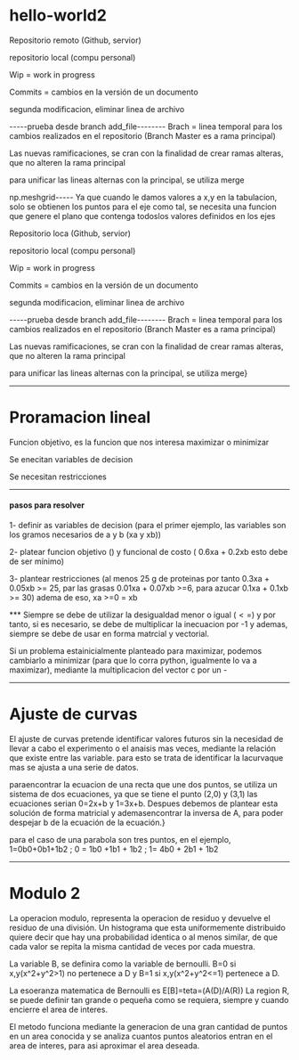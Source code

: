 # hello-world2


Repositorio remoto (Github, servior)

repositorio local (compu personal)

Wip = work in progress

Commits = cambios en la versión de un documento

segunda modificacion, eliminar linea de archivo


-----prueba desde branch add_file--------
Brach = linea temporal para los cambios realizados en el repositorio (Branch Master es a rama principal)

Las nuevas ramificaciones, se cran con la finalidad de crear ramas alteras, que no alteren la rama principal

para unificar las lineas alternas con la principal, se utiliza merge



np.meshgrid----- Ya que cuando le damos valores a x,y en la tabulacion, solo se obtienen los puntos para el eje como tal, se necesita una funcion que genere el plano que contenga todoslos valores definidos en los ejes




Repositorio loca (Github, servior)

repositorio local (compu personal)

Wip = work in progress

Commits = cambios en la versión de un documento

segunda modificacion, eliminar linea de archivo


-----prueba desde branch add_file--------
Brach = linea temporal para los cambios realizados en el repositorio (Branch Master es a rama principal)

Las nuevas ramificaciones, se cran con la finalidad de crear ramas alteras, que no alteren la rama principal

para unificar las lineas alternas con la principal, se utiliza merge}


----------------------------------------------
 # Proramacion lineal

Funcion objetivo, es la funcion que nos interesa maximizar o minimizar

Se enecitan variables de decision

Se necesitan restricciones 


-------------------------------------

#### pasos para resolver



1- definir as variables de decision (para el primer ejemplo, las variables son los gramos necesarios de a y b (xa y xb))

2- platear funcion objetivo () y funcional de costo ( 0.6xa + 0.2xb esto debe de ser mínimo)


3- plantear restricciones  (al menos 25 g de proteinas por tanto 0.3xa + 0.05xb >= 25, par las grasas 0.01xa + 0.07xb >=6, para azucar  0.1xa + 0.1xb >= 30) adema de eso, xa >=0 = xb


*** Siempre se debe de utilizar la desigualdad menor o igual ($<=$) y por tanto, si es necesario, se debe de multiplicar la inecuacion por -1 y ademas, siempre se debe de usar en forma matrcial y vectorial.


Si un problema estainicialmente planteado para maximizar, podemos cambiarlo a minimizar (para que lo corra python, igualmente lo va a maximizar), mediante la multiplicacion del vector c por un -

----------------------------------------------------------------------------------------------

# Ajuste de curvas 


El ajuste de curvas pretende identificar valores futuros sin la necesidad de llevar a cabo el experimento o el anaisis mas veces, mediante la relación que existe entre las variable. para esto se trata de identificar la lacurvaque mas se ajusta a una serie de datos.

paraencontrar la ecuacion de una recta que une dos puntos, se utiliza un sistema de dos ecuaciones, ya que se tiene el punto (2,0) y (3,1)
las ecuaciones serian 0=2x+b y 1=3x+b. Despues debemos de plantear esta solución de forma matricial y ademasencontrar la inversa de A, para poder despejar b de la ecuación de la ecuación.}


para el caso de una parabola son tres puntos, en el ejemplo, 1=0b0+0b1+1b2 ; 0 = 1b0 +1b1 + 1b2 ; 1= 4b0 + 2b1 + 1b2 

----------------------------------------------------------------------------------------------

# Modulo 2


La operacion modulo, representa la operacion de residuo y devuelve el residuo de una división.
Un histograma que esta uniformemente distribuido quiere decir que hay una probabilidad identica o al menos similar, de que cada valor se repita la misma cantidad de veces por cada muestra.

La variable B, se definira como la variable de bernoulli. B=0 si x,y(x^2+y^2>1) no pertenece a D y B=1 si x,y(x^2+y^2<=1) pertenece a D. 

La esoeranza matematica de Bernoulli es E[B]=teta=(A(D)/A(R))
La region R, se puede definir tan grande o pequeña como se requiera, siempre y cuando encierre el area de interes.

El metodo funciona mediante la generacion de una gran cantidad de puntos en un area conocida y se analiza cuantos puntos aleatorios entran en el area de interes, para asi aproximar el area deseada.



